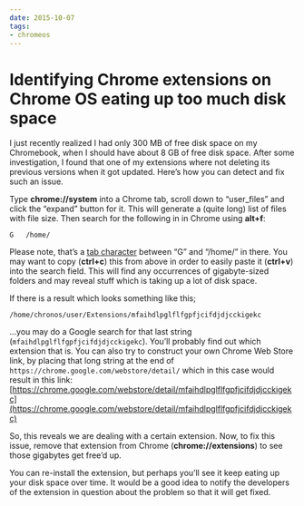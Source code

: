 ```yaml
---
date: 2015-10-07
tags:
- chromeos
---
```


# Identifying Chrome extensions on Chrome OS eating up too much disk space

I just recently realized I had only 300 MB of free disk space on my Chromebook, when I should have about 8 GB of free disk space. After some investigation, I found that one of my extensions where not deleting its previous versions when it got updated. Here’s how you can detect and fix such an issue.

<!-- more -->

Type <strong>chrome://system</strong> into a Chrome tab, scroll down to “user_files” and click the “expand” button for it. This will generate a (quite long) list of files with file size. Then search for the following in in Chrome using <strong>alt+f</strong>:

    G	/home/

Please note, that’s a [tab character](https://en.wikipedia.org/wiki/Tab_key) between “G” and “/home/” in there. You may want to copy (<strong>ctrl+c</strong>) this from above in order to easily paste it (<strong>ctrl+v</strong>) into the search field. This will find any occurrences of gigabyte-sized folders and may reveal stuff which is taking up a lot of disk space.

If there is a result which looks something like this;

    /home/chronos/user/Extensions/mfaihdlpglflfgpfjcifdjdjcckigekc

...you may do a Google search for that last string (`mfaihdlpglflfgpfjcifdjdjcckigekc`). You’ll probably find out which extension that is. You can also try to construct your own Chrome Web Store link, by placing that long string at the end of `https://chrome.google.com/webstore/detail/` which in this case would result in this link: [https://chrome.google.com/webstore/detail/mfaihdlpglflfgpfjcifdjdjcckigekc](https://chrome.google.com/webstore/detail/mfaihdlpglflfgpfjcifdjdjcckigekc)

So, this reveals we are dealing with a certain extension. Now, to fix this issue, remove that extension from Chrome (<strong>chrome://extensions</strong>) to see those gigabytes get free’d up.

You can re-install the extension, but perhaps you’ll see it keep eating up your disk space over time. It would be a good idea to notify the developers of the extension in question about the problem so that it will get fixed.